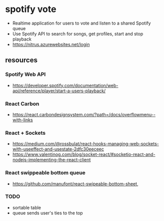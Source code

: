 # spotify vote

- Realtime application for users to vote and listen to a shared Spotify queue
- Use Spotify API to search for songs, get profiles, start and stop playback 
- https://nitrus.azurewebsites.net/login

## resources

### Spotify Web API

- https://developer.spotify.com/documentation/web-api/reference/player/start-a-users-playback/

### React Carbon

- https://react.carbondesignsystem.com/?path=/docs/overflowmenu--with-links

### React + Sockets

- https://medium.com/@rossbulat/react-hooks-managing-web-sockets-with-useeffect-and-usestate-2dfc30eeceec
- https://www.valentinog.com/blog/socket-react/#socketio-react-and-nodejs-implementing-the-react-client

### React swippeable bottom queue

- https://github.com/manufont/react-swipeable-bottom-sheet,

### TODO

- sortable table
- queue sends user's ties to the top
<!-- ## onboarding


- postman https://www.postman.com/downloads/
- spotify api https://developer.spotify.com/documentation/web-api/
- spotify api authentication, client secret and client id, https://developer.spotify.com/documentation/general/guides/authorization-guide/
- nodejs / npm, https://nodejs.org/en/download/
- react, `npm install`

## Git practices

- assign yourself issues
- branch, complete issue
- pull request, at least one reviewer
- merge, close issue

## wireframe

- https://wireframe.cc/LqTfuO desktop
- https://wireframe.cc/qSU3UX mobile

## useful links

- https://reactjs.org/, React
- https://developer.spotify.com/documentation/web-api/, Spotify
- https://socket.io/docs , Socketio
- https://react.carbondesignsystem.com/?path=/story/* , React Carbon Design
- https://github.com/manufont/react-swipeable-bottom-sheet, using this in mobile view to hide queue, but we can keep queue large vertically, which will be nice -->
